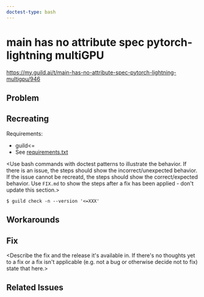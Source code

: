 ```yaml
---
doctest-type: bash
---
```


# __main__ has no attribute __spec__ pytorch-lightning multiGPU

https://my.guild.ai/t/main-has-no-attribute-spec-pytorch-lightning-multigpu/946

## Problem

<Outline the problem as you see it. This should not be a copy-paste of
the issue as we already have that info.>

## Recreating

Requirements:

- guild<=<applicable Guild version>
- See [requirements.txt](requirements.txt)

<Use bash commands with doctest patterns to illustrate the
behavior. If there is an issue, the steps should show the
incorrect/unexpected behavior. If the issue cannot be recreatd, the
steps should show the correct/expected behavior. Use `FIX.md` to show
the steps after a fix has been applied - don't update this section.>

    $ guild check -n --version '<=XXX'

## Workarounds

<Describe any way the issue can be worked-around without the
fix. State if there are no known work-arounds.>

## Fix

<Describe the fix and the release it's available in. If there's no
thoughts yet to a fix or a fix isn't applicable (e.g. not a bug or
otherwise decide not to fix) state that here.>

## Related Issues

<List any related issues using their full GitHub URL.>
